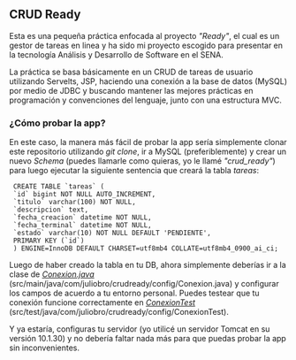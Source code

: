 ## CRUD Ready

Esta es una pequeña práctica enfocada al proyecto *"Ready"*,
el cual es un gestor de tareas en linea y ha sido mi 
proyecto escogido para presentar en la tecnología Análisis
y Desarrollo de Software en el SENA.

La práctica se basa básicamente en un CRUD de tareas de 
usuario utilizando Servelts, JSP, haciendo una conexión
a la base de datos (MySQL) por medio de JDBC y buscando
mantener las mejores prácticas en programación y convenciones
del lenguaje, junto con una estructura MVC.

### ¿Cómo probar la app?

En este caso, la manera más fácil de probar la app sería
simplemente clonar este repositorio utilizando *git clone*,
ir a MySQL (preferiblemente) y crear un nuevo *Schema*
(puedes llamarle como quieras, yo le llamé *"crud_ready"*)
para luego ejecutar la siguiente sentencia que creará la
tabla *tareas*:


`` CREATE TABLE `tareas` (`` <br>
`` `id` bigint NOT NULL AUTO_INCREMENT,`` <br>
`` `titulo` varchar(100) NOT NULL,``<br>
`` `descripcion` text,``<br>
`` `fecha_creacion` datetime NOT NULL,``<br>
`` `fecha_terminal` datetime NOT NULL,``<br>
`` `estado` varchar(10) NOT NULL DEFAULT 'PENDIENTE',``<br>
`` PRIMARY KEY (`id`)``<br>
`` ) ENGINE=InnoDB DEFAULT CHARSET=utf8mb4 COLLATE=utf8mb4_0900_ai_ci;``

Luego de haber creado la tabla en tu DB, ahora simplemente
deberías ir a la clase de [*Conexion.java*](https://github.com/Juliobro/crud_ready/blob/main/src/main/java/com/juliobro/crudready/config/Conexion.java) (src/main/java/com/juliobro/crudready/config/Conexion.java)
y configurar los campos de acuerdo a tu entorno personal. 
Puedes testear que tu conexión funcione correctamente en [*ConexionTest*](https://github.com/Juliobro/crud_ready/blob/main/src/test/java/com/juliobro/crudready/config/ConexionTest.java)
(src/test/java/com/juliobro/crudready/config/ConexionTest).

Y ya estaría, configuras tu servidor (yo utilicé un servidor
Tomcat en su versión 10.1.30) y no debería faltar nada más para 
que puedas probar la app sin inconvenientes.
